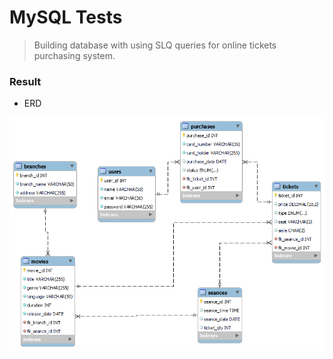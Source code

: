 # MySQL Tests

> Building database with using SLQ queries for online tickets purchasing system. 

### Result

- ERD 

<img src="./img/ERD_online_ticket.png"/>